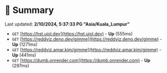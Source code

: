 # 📖 Summary
Last updated: **2/10/2024, 5:37:33 PG "Asia/Kuala_Lumpur"**

- `GET` [https://hst.ujol.dev](https://hst.ujol.dev) - **Up** (555ms)
- `GET` [https://reddviz.deno.dev/gimme](https://reddviz.deno.dev/gimme) - **Up** (1271ms)
- `GET` [https://reddviz.amar.kim/gimme](https://reddviz.amar.kim/gimme) - **Up** (441ms)
- `GET` [https://dumb.onrender.com](https://dumb.onrender.com) - **Up** (297ms)
